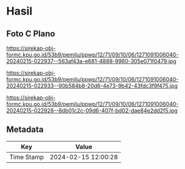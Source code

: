 # Hasil

## Foto C Plano

https://sirekap-obj-formc.kpu.go.id/53b9/pemilu/ppwp/12/71/09/10/06/1271091006040-20240215-022937--563af43a-e681-4888-9960-305e071f0479.jpg

https://sirekap-obj-formc.kpu.go.id/53b9/pemilu/ppwp/12/71/09/10/06/1271091006040-20240215-022933--90b584b8-20d6-4e73-9b42-43fdc3f9f475.jpg

https://sirekap-obj-formc.kpu.go.id/53b9/pemilu/ppwp/12/71/09/10/06/1271091006040-20240215-022928--8db01c2c-09d6-407f-bd02-dae84e2dd2f5.jpg


## Metadata

| Key        | Value               |
| ---------- | ------------------- |
| Time Stamp | 2024-02-15 12:00:28 |



